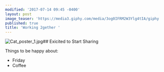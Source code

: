 ```yaml
---
modified: '2017-07-14 09:45 -0400'
layout: post
image_teaser: 'https://media3.giphy.com/media/3og0IFRM2W3Ylg4tIA/giphy.gif'
published: true
title: 'Working 2gether '
---
```

![Cat_poster_1.jpg]({{site.baseurl}}/assets/Cat_poster_1.jpg)## Exicited to Start Sharing

Things to be happy about:

- Friday
- Coffee
